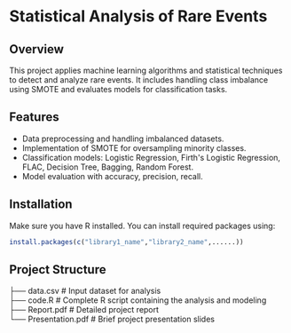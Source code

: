 # Statistical Analysis of Rare Events

## Overview  
This project applies machine learning algorithms and statistical techniques to detect and analyze rare events. It includes handling class imbalance using SMOTE and evaluates models for classification tasks.

## Features  
- Data preprocessing and handling imbalanced datasets.  
- Implementation of SMOTE for oversampling minority classes.  
- Classification models: Logistic Regression, Firth's Logistic Regression, FLAC, Decision Tree, Bagging, Random Forest. 
- Model evaluation with accuracy, precision, recall.

## Installation  

Make sure you have R installed. You can install required packages using:

```r
install.packages(c("library1_name","library2_name",......))
```

## Project Structure

├── data.csv           # Input dataset for analysis  
├── code.R              # Complete R script containing the analysis and modeling  
├── Report.pdf          # Detailed project report  
└── Presentation.pdf    # Brief project presentation slides 
